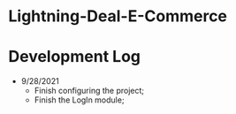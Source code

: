 # Lightning-Deal-E-Commerce

# Development Log

- 9/28/2021
  - Finish configuring the project;
  - Finish the LogIn module;
